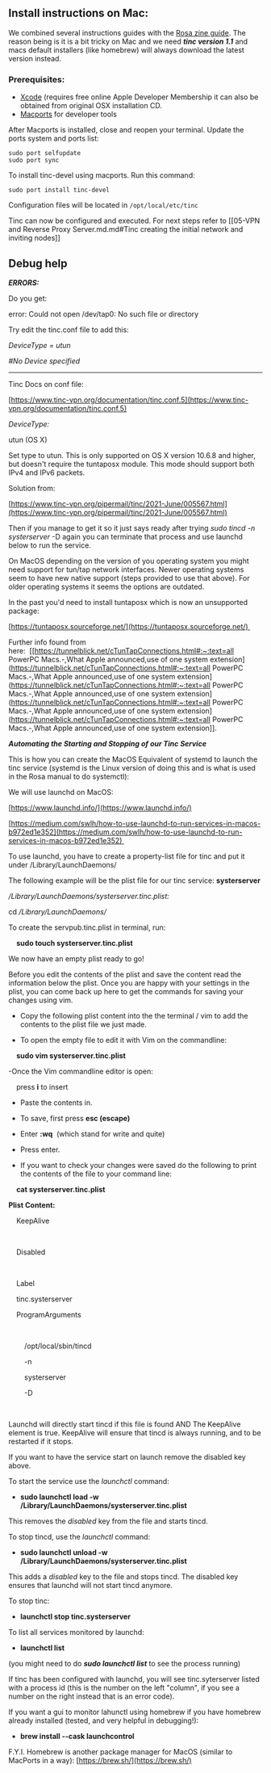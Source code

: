 ## Install instructions on Mac:
We combined several instructions guides with the [Rosa zine guide](https://psaroskalazines.gr/pdf/rosa_beta_25_jan_23.pdf](https://psaroskalazines.gr/pdf/rosa_beta_25_jan_23.pdf) ). The reason being is it is a bit tricky on Mac and we need ***tinc version 1.1*** and macs default installers (like homebrew) will always download the latest version instead. 

### Prerequisites: 
- [Xcode](https://developer.apple.com/xcode/) (requires free online Apple Developer Membership it can also be obtained from original OSX installation CD. 
- [Macports](http://www.macports.org/install.php) for developer tools

After Macports is installed, close and reopen your terminal. Update the ports system and ports list:

``` shell
sudo port selfupdate
sudo port sync
```

To install tinc-devel using macports. Run this command:

``` shell
sudo port install tinc-devel
```

Configuration files will be located in `/opt/local/etc/tinc`

Tinc can now be configured and executed. For next steps refer to [[05-VPN and Reverse Proxy Server.md.md#Tinc creating the initial network and inviting nodes]]


## Debug help


**_ERRORS:_**

Do you get:

error: Could not open /dev/tap0: No such file or directory 

  

Try edit the tinc.conf file to add this:

  

_DeviceType = utun_

_#No Device specified_ 

  

  

----------

Tinc Docs on conf file:

[https://www.tinc-vpn.org/documentation/tinc.conf.5](https://www.tinc-vpn.org/documentation/tinc.conf.5)

  

_DeviceType:_

  

utun (OS X)

Set type to utun. This is only supported on OS X version 10.6.8 and higher, but doesn't require the tuntaposx module. This mode should support both IPv4 and IPv6 packets.

Solution from:

[https://www.tinc-vpn.org/pipermail/tinc/2021-June/005567.html](https://www.tinc-vpn.org/pipermail/tinc/2021-June/005567.html)

  

  

Then if you manage to get it so it just says ready after trying _sudo tincd -n systerserver_ -D again you can terminate that process and use launchd below to run the service. 

  

  

On MacOS depending on the version of you operating system you might need support for tun/tap network interfaces. Newer operating systems seem to have new native support (steps provided to use that above). For older operating systems it seems the options are outdated.

  

In the past you'd need to install tuntaposx which is now an unsupported package:

[https://tuntaposx.sourceforge.net/](https://tuntaposx.sourceforge.net/) 

Further info found from here:  [[https://tunnelblick.net/cTunTapConnections.html#:~:text=all PowerPC Macs.-,What Apple announced,use of one system extension](https://tunnelblick.net/cTunTapConnections.html#:~:text=all PowerPC Macs.-,What Apple announced,use of one system extension](https://tunnelblick.net/cTunTapConnections.html#:~:text=all PowerPC Macs.-,What Apple announced,use of one system extension](https://tunnelblick.net/cTunTapConnections.html#:~:text=all PowerPC Macs.-,What Apple announced,use of one system extension](https://tunnelblick.net/cTunTapConnections.html#:~:text=all PowerPC Macs.-,What Apple announced,use of one system extension]].

  

  

**_Automating the Starting and Stopping of our Tinc Service_**

  

This is how you can create the MacOS Equivalent of systemd to launch the tinc service (systemd is the Linux version of doing this and is what is used in the Rosa manual to do systemctl):

  

We will use launchd on MacOS:

[https://www.launchd.info/](https://www.launchd.info/)

[https://medium.com/swlh/how-to-use-launchd-to-run-services-in-macos-b972ed1e352](https://medium.com/swlh/how-to-use-launchd-to-run-services-in-macos-b972ed1e352) 

  

  

To use launchd, you have to create a property-list file for tinc and put it under /Library/LaunchDaemons/

  

The following example will be the plist file for our tinc service: **systerserver**

  

_/Library/LaunchDaemons/_systerserver_.tinc.plist:_

cd _/Library/LaunchDaemons/_

  

To create the servpub.tinc.plist in terminal, run:

    **sudo touch systerserver.tinc.plist**

We now have an empty plist ready to go!

  

Before you edit the contents of the plist and save the content read the information below the plist. Once you are happy with your settings in the plist, you can come back up here to get the commands for saving your changes using vim. 

  

- Copy the following plist content into the the terminal / vim to add the contents to the plist file we just made.

- To open the empty file to edit it with Vim on the commandline:

    **sudo vim systerserver.tinc.plist**

-Once the Vim commandline editor is open:

    press **i** to insert

- Paste the contents in. 

- To save, first press **esc (**escape**)**

- Enter **:wq**  (which stand for write and quite)

- Press enter.

- If you want to check your changes were saved do the following to print the contents of the file to your command line:

    **cat systerserver.tinc.plist**

**Plist Content:**

  

<?xml version="1.0" encoding="UTF-8"?>

<!DOCTYPE plist PUBLIC "-//Apple//DTD PLIST 1.0//EN" "[http://www.apple.com/DTDs/PropertyList-1.0.dtd](http://www.apple.com/DTDs/PropertyList-1.0.dtd)">

<plist version="1.0">

<dict>

    <key>KeepAlive</key>

    <true/>

    <key>Disabled</key>

    <true/>

    <key>Label</key>

    <string>tinc.systerserver</string>

    <key>ProgramArguments</key>

    <array>

        <string>/opt/local/sbin/tincd</string>

        <string>-n</string>

        <string>systerserver</string>

        <string>-D</string>

    </array>

</dict>

</plist>

  

  

Launchd will directly start tincd if this file is found AND The <key>KeepAlive</key> element is true. KeepAlive will ensure that tincd is always running, and to be restarted if it stops. 

  

If you want to have the service start on launch remove the disabled key above. 

  

To start the service use the _launchctl_ command:

- **sudo launchctl load -w /Library/LaunchDaemons/systerserver.tinc.plist**

  

This removes the _disabled_ key from the file and starts tincd.

  

To stop tincd, use the _launchctl_ command:

- **sudo launchctl unload -w /Library/LaunchDaemons/systerserver.tinc.plist**

  

This adds a _disabled_ key to the file and stops tincd. The disabled key ensures that launchd will not start tincd anymore. 

  

  

To stop tinc:

- **launchctl stop tinc.systerserver**

  

To list all services monitored by launchd:

- **launchctl list**

  

(you might need to do **_sudo launchctl list_** to see the process running)

  

If tinc has been configured with launchd, you will see tinc.syterserver listed with a process id (this is the number on the left "column", if you see a number on the right instead that is an error code).

  

If you want a gui to monitor lahunctl using homebrew if you have homebrew already installed (tested, and very helpful in debugging!): 

- **brew install --cask launchcontrol**

  

  

F.Y.I. Homebrew is another package manager for MacOS (similar to MacPorts in a way): [https://brew.sh/](https://brew.sh/)